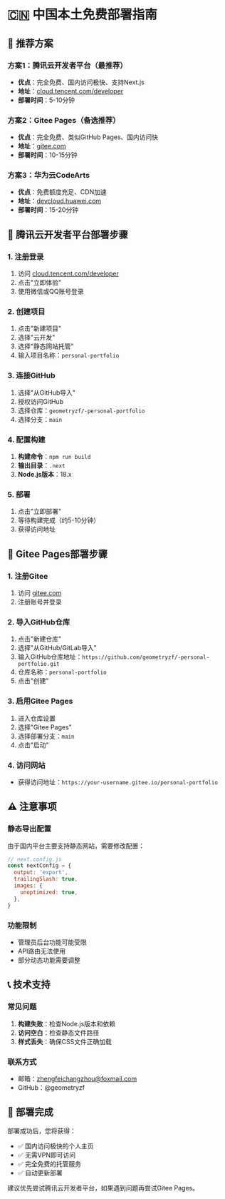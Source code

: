# 🇨🇳 中国本土免费部署指南

## 🎯 推荐方案

### 方案1：腾讯云开发者平台（最推荐）
- **优点**：完全免费、国内访问极快、支持Next.js
- **地址**：[cloud.tencent.com/developer](https://cloud.tencent.com/developer)
- **部署时间**：5-10分钟

### 方案2：Gitee Pages（备选推荐）
- **优点**：完全免费、类似GitHub Pages、国内访问快
- **地址**：[gitee.com](https://gitee.com)
- **部署时间**：10-15分钟

### 方案3：华为云CodeArts
- **优点**：免费额度充足、CDN加速
- **地址**：[devcloud.huawei.com](https://devcloud.huawei.com)
- **部署时间**：15-20分钟

## 🚀 腾讯云开发者平台部署步骤

### 1. 注册登录
1. 访问 [cloud.tencent.com/developer](https://cloud.tencent.com/developer)
2. 点击"立即体验"
3. 使用微信或QQ账号登录

### 2. 创建项目
1. 点击"新建项目"
2. 选择"云开发"
3. 选择"静态网站托管"
4. 输入项目名称：`personal-portfolio`

### 3. 连接GitHub
1. 选择"从GitHub导入"
2. 授权访问GitHub
3. 选择仓库：`geometryzf/-personal-portfolio`
4. 选择分支：`main`

### 4. 配置构建
1. **构建命令**：`npm run build`
2. **输出目录**：`.next`
3. **Node.js版本**：18.x

### 5. 部署
1. 点击"立即部署"
2. 等待构建完成（约5-10分钟）
3. 获得访问地址

## 🚀 Gitee Pages部署步骤

### 1. 注册Gitee
1. 访问 [gitee.com](https://gitee.com)
2. 注册账号并登录

### 2. 导入GitHub仓库
1. 点击"新建仓库"
2. 选择"从GitHub/GitLab导入"
3. 输入GitHub仓库地址：`https://github.com/geometryzf/-personal-portfolio.git`
4. 仓库名称：`personal-portfolio`
5. 点击"创建"

### 3. 启用Gitee Pages
1. 进入仓库设置
2. 选择"Gitee Pages"
3. 选择部署分支：`main`
4. 点击"启动"

### 4. 访问网站
- 获得访问地址：`https://your-username.gitee.io/personal-portfolio`

## ⚠️ 注意事项

### 静态导出配置
由于国内平台主要支持静态网站，需要修改配置：

```javascript
// next.config.js
const nextConfig = {
  output: 'export',
  trailingSlash: true,
  images: {
    unoptimized: true,
  },
}
```

### 功能限制
- 管理员后台功能可能受限
- API路由无法使用
- 部分动态功能需要调整

## 📞 技术支持

### 常见问题
1. **构建失败**：检查Node.js版本和依赖
2. **访问空白**：检查静态文件路径
3. **样式丢失**：确保CSS文件正确加载

### 联系方式
- 邮箱：zhengfeichangzhou@foxmail.com
- GitHub：@geometryzf

## 🎉 部署完成

部署成功后，您将获得：
- ✅ 国内访问极快的个人主页
- ✅ 无需VPN即可访问
- ✅ 完全免费的托管服务
- ✅ 自动更新部署

建议优先尝试腾讯云开发者平台，如果遇到问题再尝试Gitee Pages。
